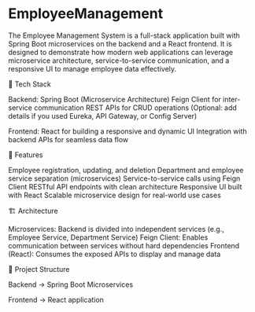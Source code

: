 # EmployeeManagement
The Employee Management System is a full-stack application built with Spring Boot microservices on the backend and a React frontend. It is designed to demonstrate how modern web applications can leverage microservice architecture, service-to-service communication, and a responsive UI to manage employee data effectively.

🔧 Tech Stack

Backend:
Spring Boot (Microservice Architecture)
Feign Client for inter-service communication
REST APIs for CRUD operations
(Optional: add details if you used Eureka, API Gateway, or Config Server)

Frontend:
React for building a responsive and dynamic UI
Integration with backend APIs for seamless data flow

🚀 Features

Employee registration, updating, and deletion
Department and employee service separation (microservices)
Service-to-service calls using Feign Client
RESTful API endpoints with clean architecture
Responsive UI built with React
Scalable microservice design for real-world use cases

🏗️ Architecture

Microservices: Backend is divided into independent services (e.g., Employee Service, Department Service)
Feign Client: Enables communication between services without hard dependencies
Frontend (React): Consumes the exposed APIs to display and manage data

📂 Project Structure

Backend → Spring Boot Microservices

Frontend → React application
